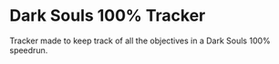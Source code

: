 # Dark Souls 100% Tracker

Tracker made to keep track of all the objectives in a Dark Souls 100% speedrun.
